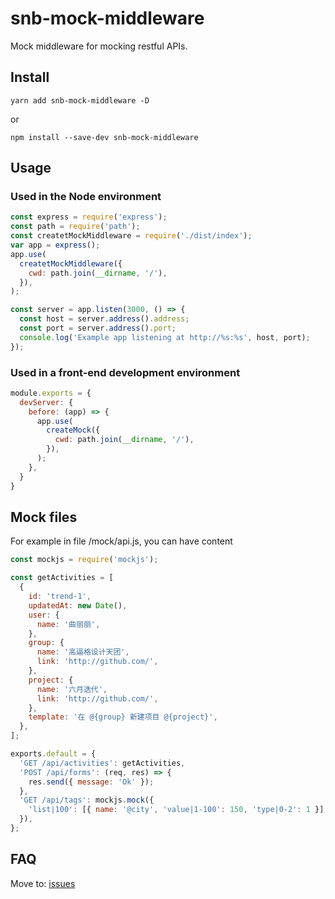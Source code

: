 # snb-mock-middleware
Mock middleware for mocking restful APIs.

## Install
```
yarn add snb-mock-middleware -D
```
or
```
npm install --save-dev snb-mock-middleware
```


## Usage
### Used in the Node environment

```js
const express = require('express');
const path = require('path');
const createtMockMiddleware = require('./dist/index');
var app = express();
app.use(
  createtMockMiddleware({
    cwd: path.join(__dirname, '/'),
  }),
);

const server = app.listen(3000, () => {
  const host = server.address().address;
  const port = server.address().port;
  console.log('Example app listening at http://%s:%s', host, port);
});
```

### Used in a front-end development environment

``` js
module.exports = {
  devServer: {
    before: (app) => {
      app.use(
        createMock({
          cwd: path.join(__dirname, '/'),
        }),
      );
    },
  }
}
```

## Mock files
For example in file /mock/api.js, you can have content
``` js
const mockjs = require('mockjs');

const getActivities = [
  {
    id: 'trend-1',
    updatedAt: new Date(),
    user: {
      name: '曲丽丽',
    },
    group: {
      name: '高逼格设计天团',
      link: 'http://github.com/',
    },
    project: {
      name: '六月迭代',
      link: 'http://github.com/',
    },
    template: '在 @{group} 新建项目 @{project}',
  },
];

exports.default = {
  'GET /api/activities': getActivities,
  'POST /api/forms': (req, res) => {
    res.send({ message: 'Ok' });
  },
  'GET /api/tags': mockjs.mock({
    'list|100': [{ name: '@city', 'value|1-100': 150, 'type|0-2': 1 }],
  }),
};

```

## FAQ
Move to: [issues](https://github.com/cherislive/snb-mock-middleware/issues)